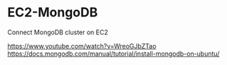 # EC2-MongoDB
Connect MongoDB cluster on EC2

https://www.youtube.com/watch?v=WreoGJbZTao
https://docs.mongodb.com/manual/tutorial/install-mongodb-on-ubuntu/
